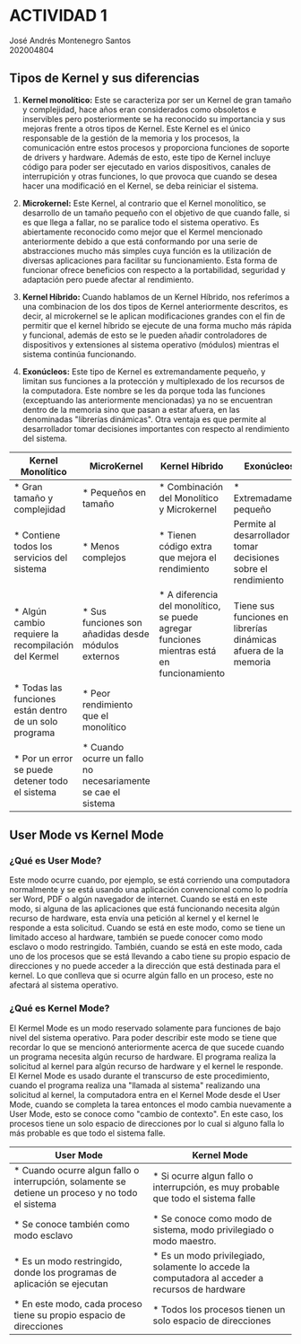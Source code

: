 [//]: <> (Tipos de Kernel y sus diferencias.)
[//]: <> (User vs Kernel Mode.)

# ACTIVIDAD 1

José Andrés Montenegro Santos\
202004804

## Tipos de Kernel y sus diferencias

1. **Kernel monolítico:** Este se caracteriza por ser un Kernel de gran tamaño y complejidad, hace años eran considerados como obsoletos e inservibles pero posteriormente se ha reconocido su importancia y sus mejoras frente a otros tipos de Kernel. Este Kernel es el único responsable de la gestión de la memoria y los procesos, la comunicación entre estos procesos y proporciona funciones de soporte de drivers y hardware. Además de esto, este tipo de Kernel incluye código para poder ser ejecutado en varios dispositivos, canales de interrupición y otras funciones, lo que provoca que cuando se desea hacer una modificació en el Kernel, se deba reiniciar el sistema.

2. **Microkernel:** Este Kernel, al contrario que el Kernel monolítico, se desarrollo de un tamaño pequeño con el objetivo de que cuando falle, si es que llega a fallar, no se paralice todo el sistema operativo. Es abiertamente reconocido como mejor que el Kermel mencionado anteriormente debido a que está conformando por una serie de abstracciones mucho más simples cuya función es la utilización de diversas aplicaciones para facilitar su funcionamiento.  Esta forma de funcionar ofrece beneficios con respecto a la portabilidad, seguridad y adaptación pero puede afectar al rendimiento.

3. **Kernel Híbrido:** Cuando hablamos de un Kernel Híbrido, nos referímos a una combinacion de los dos tipos de Kernel anteriormente descritos, es decir, al microkernel se le aplican modificaciones grandes con el fin de permitir que el kernel híbrido se ejecute de una forma mucho más rápida y funcional, además de esto se le pueden añadir controladores de dispositivos y extensiones al sistema operativo (módulos) mientras el sistema continúa funcionando.

4. **Exonúcleos:** Este tipo de Kernel es extremandamente pequeño, y limitan sus funciones a la protección y multiplexado de los recursos de la computadora. Este nombre se les da porque toda las funciones (exceptuando las anteriormente mencionadas) ya no se encuentran dentro de la memoria sino que pasan a estar afuera, en las denominadas "librerías dinámicas". Otra ventaja es que permite al desarrollador tomar decisiones importantes con respecto al rendimiento del sistema.

| Kernel Monolítico   | MicroKernel  | Kernel Híbrido | Exonúcleos     |
|---                  |---           |---             |---             |
| * Gran tamaño y complejidad| * Pequeños en tamaño| * Combinación del Monolítico y Microkernel| * Extremadamente pequeño|
| * Contiene todos los servicios del sistema| * Menos complejos| * Tienen código extra que mejora el rendimiento|Permite al desarrollador tomar decisiones sobre el rendimiento|
| * Algún cambio requiere la recompilación del Kermel| * Sus funciones son añadidas desde módulos externos| * A diferencia del monolítico, se puede agregar funciones mientras está en funcionamiento|Tiene sus funciones en librerías dinámicas afuera de la memoria|
| * Todas las funciones están dentro de un solo programa| * Peor rendimiento que el monolítico|               |             |
| * Por un error se puede detener todo el sistema| * Cuando ocurre un fallo no necesariamente se cae el sistema|             |             |

## User Mode vs Kernel Mode

### ¿Qué es User Mode?

Este modo ocurre cuando, por ejemplo, se está corriendo una computadora normalmente y se está usando una aplicación convencional como lo podría ser Word, PDF o algún navegador de internet. Cuando se está en este modo, si alguna de las aplicaciones que está funcionando necesita algún recurso de hardware, esta envía una petición al kernel y el kernel le responde a esta solicitud.
Cuando se está en este modo, como se tiene un limitado acceso al hardware, también se puede conocer como modo esclavo o modo restringido.
También, cuando se está en este modo, cada uno de los procesos que se está llevando a cabo tiene su propio espacio de direcciones y no puede acceder a la dirección que está destinada para el kernel. Lo que conlleva que si ocurre algún fallo en un proceso, este no afectará al sistema operativo.

### ¿Qué es Kernel Mode?

El Kermel Mode es un modo reservado solamente para funciones de bajo nivel del sistema operativo.
Para poder describir este modo se tiene que recordar lo que se mencionó anteriormente acerca de que sucede cuando un programa necesita algún recurso de hardware. El programa realiza la solicitud al kernel para algún recurso de hardware y el kernel le responde. El Kernel Mode es usado durante el transcurso de este procedimiento, cuando el programa realiza una "llamada al sistema" realizando una solicitud al kernel, la computadora entra en el Kernel Mode desde el User Mode, cuando se completa la tarea entonces el modo cambia nuevamente a User Mode, esto se conoce como "cambio de contexto". En este caso, los procesos tiene un solo espacio de direcciones por lo cual si alguno falla lo más probable es que todo el sistema falle.

| User Mode   | Kernel Mode  |
|---                  |---           |
| * Cuando ocurre algun fallo o interrupción, solamente se detiene un proceso y no todo el sistema| * Si ocurre algun fallo o interrupción, es muy probable que todo el sistema falle|
| * Se conoce también como modo esclavo| * Se conoce como modo de sistema, modo privilegiado o modo maestro.|
| * Es un modo restringido, donde los programas de aplicación se ejecutan| * Es un modo privilegiado, solamente lo accede la computadora al acceder a recursos de hardware|
| * En este modo, cada proceso tiene su propio espacio de direcciones| * Todos los procesos tienen un solo espacio de direcciones|
